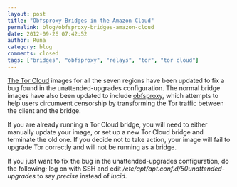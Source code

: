 ```yaml
---
layout: post
title: "Obfsproxy Bridges in the Amazon Cloud"
permalink: blog/obfsproxy-bridges-amazon-cloud
date: 2012-09-26 07:42:52
author: Runa
category: blog
comments: closed
tags: ["bridges", "obfsproxy", "relays", "tor", "tor cloud"]
---
```


[The Tor Cloud](https://cloud.torproject.org/) images for all the seven regions have been updated to fix a bug found in the unattended-upgrades configuration. The normal bridge images have also been updated to include [obfsproxy](https://www.torproject.org/projects/obfsproxy), which attempts to help users circumvent censorship by transforming the Tor traffic between the client and the bridge.

If you are already running a Tor Cloud bridge, you will need to either manually update your image, or set up a new Tor Cloud bridge and terminate the old one. If you decide not to take action, your image will fail to upgrade Tor correctly and will not be running as a bridge.

If you just want to fix the bug in the unattended-upgrades configuration, do the following; log on with SSH and edit */etc/apt/apt.conf.d/50unattended-upgrades* to say *precise* instead of *lucid*.
